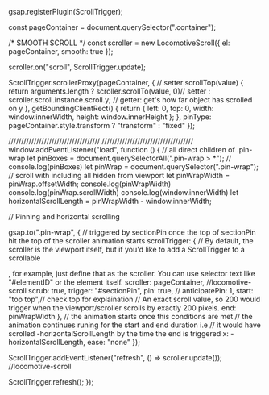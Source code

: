 gsap.registerPlugin(ScrollTrigger);

const pageContainer = document.querySelector(".container");

/* SMOOTH SCROLL */
const scroller = new LocomotiveScroll({
  el: pageContainer,
  smooth: true
});

scroller.on("scroll", ScrollTrigger.update);


ScrollTrigger.scrollerProxy(pageContainer, {
  // setter
  scrollTop(value) {
    return arguments.length
      ? scroller.scrollTo(value, 0)// setter
      : scroller.scroll.instance.scroll.y; // getter: get's how far object has scrolled on y
  },
  getBoundingClientRect() {
    return {
      left: 0,
      top: 0,
      width: window.innerWidth,
      height: window.innerHeight
    };
  },
  pinType: pageContainer.style.transform ? "transform" : "fixed"
});

////////////////////////////////////
////////////////////////////////////
window.addEventListener("load", function () {
  // all direct children of .pin-wrap
  let pinBoxes = document.querySelectorAll(".pin-wrap > *");
  // console.log(pinBoxes)
  let pinWrap = document.querySelector(".pin-wrap");
  // scroll with including all hidden from viewport
  let pinWrapWidth = pinWrap.offsetWidth;
  console.log(pinWrapWidth)
  console.log(pinWrap.scrollWidth)
  console.log(window.innerWidth)
  let horizontalScrollLength = pinWrapWidth - window.innerWidth;

  // Pinning and horizontal scrolling

  gsap.to(".pin-wrap", {
    // triggered by sectionPin once the top of sectionPin hit the top of the scroller animation starts
    scrollTrigger: {
      // By default, the scroller is the viewport itself, but if you'd like to add a ScrollTrigger to a scrollable <div>, for example, just define that as the scroller. You can use selector text like "#elementID" or the element itself.
      scroller: pageContainer, //locomotive-scroll
      scrub: true,
      trigger: "#sectionPin",
      pin: true,
      // anticipatePin: 1,
      start: "top top",// check top for explaination
//       An exact scroll value, so 200 would trigger when the viewport/scroller scrolls by exactly 200 pixels.
      end: pinWrapWidth
    },
    // the animation starts once this conditions are met
    // the animation continues runing for the start and end duration i.e 
    // it would have scrolled -horizontalScrollLength by the time the end is triggered
    x: -horizontalScrollLength,
    ease: "none"
  });

  ScrollTrigger.addEventListener("refresh", () => scroller.update()); //locomotive-scroll

  ScrollTrigger.refresh();
});
